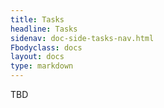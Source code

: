```yaml
---
title: Tasks
headline: Tasks
sidenav: doc-side-tasks-nav.html
Fbodyclass: docs
layout: docs
type: markdown
---
```


TBD